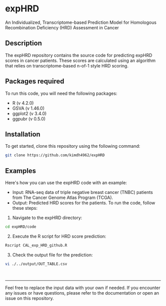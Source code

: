 # expHRD
An Individualized, Transcriptome-based Prediction Model for Homologous Recombination Deficiency (HRD) Assessment in Cancer


## Description
The expHRD repository contains the source code for predicting expHRD scores in cancer patients. These scores are calculated using an algorithm that relies on transcriptome-based n-of-1 style HRD scoring.


## Packages required
To run this code, you will need the following packages:
  - R (v 4.2.0)
  - GSVA (v 1.46.0)
  - ggplot2 (v 3.4.0)
  - ggpubr (v 0.5.0)

## Installation
To get started, clone this repository using the following command:
  ```bash
  git clone https://github.com/kimdh4962/expHRD
  ```

## Examples
Here's how you can use the expHRD code with an example:

- Input: RNA-seq data of triple negative breast cancer (TNBC) patients from The Cancer Genome Atlas Program (TCGA).
- Output: Predicted HRD scores for the patients.
To run the code, follow these steps:

1. Navigate to the expHRD directory:
```bash
cd expHRD/code
```
2. Execute the R script for HRD score prediction:
```bash
Rscript CAL_exp_HRD_github.R
```
3. Check the output file for the prediction:
```bash
vi ./../output/OUT_TABLE.csv
```
<br><hr/>
Feel free to replace the input data with your own if needed. If you encounter any issues or have questions, please refer to the documentation or open an issue on this repository.
